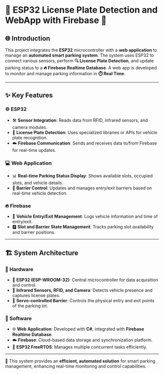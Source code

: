 # 🚗 ESP32 License Plate Detection and WebApp with Firebase 🚗

## 🌐 Introduction
This project integrates the **ESP32** microcontroller with a **web application** to manage an **automated smart parking system**. The system uses ESP32 to connect various sensors, perform **🔍 License Plate Detection**, and update parking status to a **🔥 Firebase Realtime Database**. A web app is developed to monitor and manage parking information in **⏱️ Real Time**.

---

## ✨ Key Features

### ⚙️ ESP32
- 🛠️ **Sensor Integration**: Reads data from RFID, infrared sensors, and camera modules.
- 📸 **License Plate Detection**: Uses specialized libraries or APIs for vehicle plate recognition.
- ☁️ **Firebase Communication**: Sends and receives data to/from Firebase for real-time updates.

### 💻 Web Application
- 📊 **Real-time Parking Status Display**: Shows available slots, occupied slots, and vehicle details.
- 🛑 **Barrier Control**: Updates and manages entry/exit barriers based on real-time vehicle detection.

### 🔥 Firebase
- 🚗 **Vehicle Entry/Exit Management**: Logs vehicle information and time of entry/exit.
- 🅿️ **Slot and Barrier State Management**: Tracks parking slot availability and barrier positions.

---

## 🏗️ System Architecture

### 🧰 Hardware
- 🧠 **ESP32 (ESP-WROOM-32)**: Central microcontroller for data acquisition and control.
- 🎥 **Infrared Sensors, RFID, and Camera**: Detects vehicle presence and captures license plates.
- 🚧 **Servo-controlled Barrier**: Controls the physical entry and exit points of the parking lot.

### 💾 Software
- 🌐 **Web Application**: Developed with **C#**, integrated with **Firebase Realtime Database**.
- ☁️ **Firebase**: Cloud-based data storage and synchronization platform.
- 🔄 **ESP32 FreeRTOS**: Manages multiple concurrent tasks efficiently.

---

🚀 This system provides an **efficient, automated solution** for smart parking management, enhancing real-time monitoring and control capabilities.
